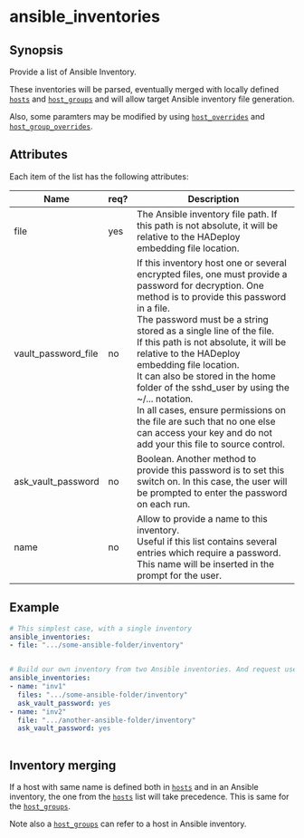 # ansible_inventories

## Synopsis

Provide a list of Ansible Inventory.

These inventories will be parsed, eventually merged with locally defined [`hosts`](../inventory/hosts) and [`host_groups`](../inventory/host_groups) and will allow target Ansible inventory file generation.

Also, some paramters may be modified by using [`host_overrides`](../inventory/host_overrides.md) and [`host_group_overrides`](../inventory/host_group_overrides.md). 

## Attributes

Each item of the list has the following attributes:

Name | req?	 |	Description
--- | --- | ---
file|yes|The Ansible inventory file path. If this path is not absolute, it will be relative to the HADeploy embedding file location.
vault_password_file|no|If this inventory host one or several encrypted files, one must provide a password for decryption. One method is to provide this password in a file.<br>The password must be a string stored as a single line of the file.<br>If this path is not absolute, it will be relative to the HADeploy embedding file location.<br>It can also be stored in the home folder of the sshd_user by using the ~/... notation.<br>In all cases, ensure permissions on the file are such that no one else can access your key and do not add your this file to source control.
ask_vault_password|no|Boolean. Another method to provide this password is to set this switch on. In this case, the user will be prompted to enter the password on each run.
name|no|Allow to provide a name to this inventory.<br>Useful if this list contains several entries which require a password. This name will be inserted in the prompt for the user.


## Example

```yaml
# This simplest case, with a single inventory
ansible_inventories:
- file: ".../some-ansible-folder/inventory"


# Build our own inventory from two Ansible inventories. And request user password with decorated prompt
ansible_inventories:
- name: "inv1" 
  files: ".../some-ansible-folder/inventory"
  ask_vault_password: yes
- name: "inv2"  
  file: ".../another-ansible-folder/inventory"
  ask_vault_password: yes
  
```
## Inventory merging

If a host with same name is defined both in [`hosts`](../inventory/hosts) and in an Ansible inventory, the one from the [`hosts`](../inventory/hosts) list will take precedence. 
This is same for the [`host_groups`](../inventory/host_groups). 

Note also a [`host_groups`](../inventory/host_groups)  can refer to a host in Ansible inventory.
